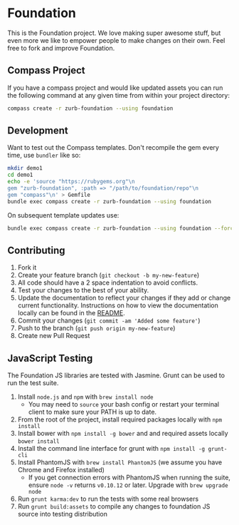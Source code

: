 # Foundation

This is the Foundation project.  We love making super awesome stuff, but even more we like to empower people to make changes on their own.  Feel free to fork and improve Foundation.

## Compass Project

If you have a compass project and would like updated assets you can run the following command at any given time from within your project directory:

```bash
compass create -r zurb-foundation --using foundation
```

## Development

Want to test out the Compass templates.  Don't recompile the gem every time, use `bundler` like so:

```bash
mkdir demo1
cd demo1
echo -e 'source "https://rubygems.org"\n
gem "zurb-foundation", :path => "/path/to/foundation/repo"\n
gem "compass"\n' > Gemfile
bundle exec compass create -r zurb-foundation --using foundation
```

On subsequent template updates use:

```bash
bundle exec compass create -r zurb-foundation --using foundation --force
```

## Contributing

1. Fork it
2. Create your feature branch (`git checkout -b my-new-feature`)
3. All code should have a 2 space indentation to avoid conflicts.
4. Test your changes to the best of your ability.
5. Update the documentation to reflect your changes if they add or change current functionality. Instructions on how to view the documentation locally can be found in the [README](README.md#view-documentation-locally).
6. Commit your changes (`git commit -am 'Added some feature'`)
7. Push to the branch (`git push origin my-new-feature`)
8. Create new Pull Request

## JavaScript Testing

The Foundation JS libraries are tested with Jasmine. Grunt can be used to run the test suite.

1. Install `node.js` and `npm` with `brew install node`
    * You may need to `source` your bash config or restart your terminal client to make sure your PATH is up to date.
2. From the root of the project, install required packages locally with `npm install`
3. Install bower with `npm install -g bower` and and required assets locally `bower install`
4. Install the command line interface for grunt with `npm install -g grunt-cli`
5. Install PhantomJS with `brew install PhantomJS` (we assume you have Chrome and Firefox installed)
    * If you get connection errors with PhantomJS when running the suite, ensure `node -v` returns  `v0.10.12` or later. Upgrade with `brew upgrade node`
6. Run `grunt karma:dev` to run the tests with some real browsers
7. Run `grunt build:assets` to compile any changes to foundation JS source into testing distribution
